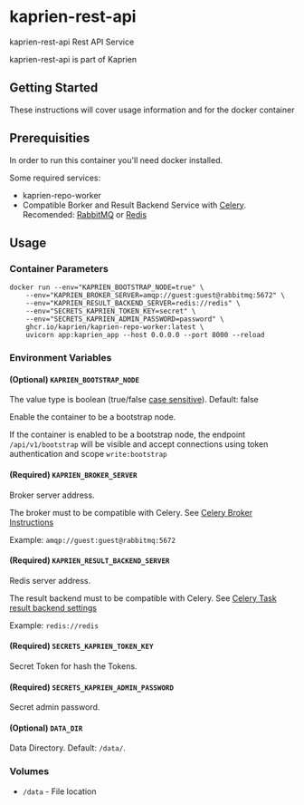 # kaprien-rest-api

kaprien-rest-api Rest API Service

kaprien-rest-api is part of Kaprien

## Getting Started

These instructions will cover usage information and for the docker container

## Prerequisities


In order to run this container you'll need docker installed.

Some required services:

* kaprien-repo-worker
* Compatible Borker and Result Backend Service with
  [Celery](https://docs.celeryq.dev/en/stable/getting-started/backends-and-brokers/index.html).
  Recomended: [RabbitMQ](https://www.rabbitmq.com) or [Redis](https://redis.com)


## Usage

### Container Parameters

```shell
docker run --env="KAPRIEN_BOOTSTRAP_NODE=true" \
    --env="KAPRIEN_BROKER_SERVER=amqp://guest:guest@rabbitmq:5672" \
    --env="KAPRIEN_RESULT_BACKEND_SERVER=redis://redis" \
    --env="SECRETS_KAPRIEN_TOKEN_KEY=secret" \
    --env="SECRETS_KAPRIEN_ADMIN_PASSWORD=password" \
    ghcr.io/kaprien/kaprien-repo-worker:latest \
    uvicorn app:kaprien_app --host 0.0.0.0 --port 8000 --reload
```


### Environment Variables

#### (Optional) `KAPRIEN_BOOTSTRAP_NODE`

The value type is boolean (true/false [case sensitive](https://www.dynaconf.com/configuration/#available-options)).
Default: false

Enable the container to be a bootstrap node.

If the container is enabled to be a bootstrap node, the endpoint `/api/v1/bootstrap` will be visible and accept connections using token authentication and scope `write:bootstrap`

#### (Required) `KAPRIEN_BROKER_SERVER`

Broker server address.

The broker must to be compatible with Celery. See [Celery Broker Instructions](https://docs.celeryq.dev/en/stable/getting-started/backends-and-brokers/index.html#broker-instructions)

Example: `amqp://guest:guest@rabbitmq:5672`

#### (Required) `KAPRIEN_RESULT_BACKEND_SERVER`

Redis server address.

The result backend must to be compatible with Celery. See
[Celery Task result backend settings](https://docs.celeryq.dev/en/stable/userguide/configuration.html#task-result-backend-settings)

Example: `redis://redis`

#### (Required) `SECRETS_KAPRIEN_TOKEN_KEY`

Secret Token for hash the Tokens.

#### (Required) `SECRETS_KAPRIEN_ADMIN_PASSWORD`

Secret admin password.

#### (Optional) `DATA_DIR`

Data Directory. Default: `/data/`.

### Volumes

* `/data` - File location
